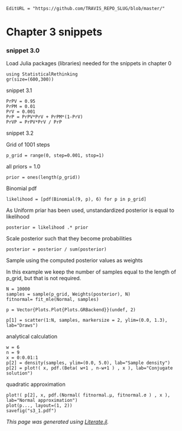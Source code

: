 ```@meta
EditURL = "https://github.com/TRAVIS_REPO_SLUG/blob/master/"
```

# Chapter 3 snippets

### snippet 3.0

Load Julia packages (libraries) needed  for the snippets in chapter 0

```@example snippets03
using StatisticalRethinking
gr(size=(600,300))
```

snippet 3.1

```@example snippets03
PrPV = 0.95
PrPM = 0.01
PrV = 0.001
PrP = PrPV*PrV + PrPM*(1-PrV)
PrVP = PrPV*PrV / PrP
```

snippet 3.2

Grid of 1001 steps

```@example snippets03
p_grid = range(0, step=0.001, stop=1)
```

all priors = 1.0

```@example snippets03
prior = ones(length(p_grid))
```

Binomial pdf

```@example snippets03
likelihood = [pdf(Binomial(9, p), 6) for p in p_grid]
```

As Uniform priar has been used, unstandardized posterior is equal to likelihood

```@example snippets03
posterior = likelihood .* prior
```

Scale posterior such that they become probabilities

```@example snippets03
posterior = posterior / sum(posterior)
```

Sample using the computed posterior values as weights

In this example we keep the number of samples equal to the length of p_grid,
but that is not required.

```@example snippets03
N = 10000
samples = sample(p_grid, Weights(posterior), N)
fitnormal= fit_mle(Normal, samples)

p = Vector{Plots.Plot{Plots.GRBackend}}(undef, 2)

p[1] = scatter(1:N, samples, markersize = 2, ylim=(0.0, 1.3), lab="Draws")
```

analytical calculation

```@example snippets03
w = 6
n = 9
x = 0:0.01:1
p[2] = density(samples, ylim=(0.0, 5.0), lab="Sample density")
p[2] = plot!( x, pdf.(Beta( w+1 , n-w+1 ) , x ), lab="Conjugate solution")
```

quadratic approximation

```@example snippets03
plot!( p[2], x, pdf.(Normal( fitnormal.μ, fitnormal.σ ) , x ), lab="Normal approximation")
plot(p..., layout=(1, 2))
savefig("s3_1.pdf")
```

*This page was generated using [Literate.jl](https://github.com/fredrikekre/Literate.jl).*

